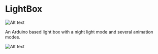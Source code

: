 # LightBox

![Alt text](https://raw.githubusercontent.com/jimmyadg/LightBox/master/concept.png "header")


An Arduino based light box with a night light mode and several animation modes.



![Alt text](https://raw.githubusercontent.com/jimmyadg/LightBox/master/concept.png "design concept")
